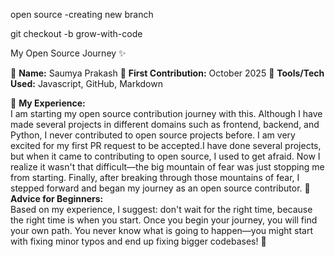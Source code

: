 open source -creating new branch

git checkout -b grow-with-code

My Open Source Journey ✨

👤 **Name:** Saumya Prakash
📅 **First Contribution:** October 2025 
🔧 **Tools/Tech Used:** Javascript, GitHub, Markdown  

🌟 **My Experience:**  
I am starting my open source contribution journey with this. Although I have made several projects in different domains such as frontend, backend, and Python, I never contributed to open source projects before. I am very excited for my first PR request to be accepted.I have done several projects, but when it came to contributing to open source, I used to get afraid. Now I realize it wasn't that difficult—the big mountain of fear was just stopping me from starting. Finally, after breaking through those mountains of fear, I stepped forward and began my journey as an open source contributor.
📌 **Advice for Beginners:**  
Based on my experience, I suggest: don't wait for the right time, because the right time is when you start. Once you begin your journey, you will find your own path. You never know what is going to happen—you might start with fixing minor typos and end up fixing bigger codebases! 🚀